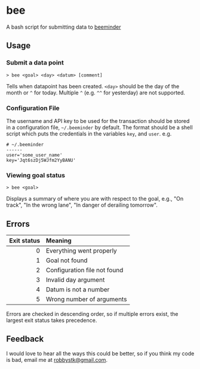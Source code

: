 # bee
A bash script for submitting data to [beeminder](https://www.beeminder.com/)
## Usage
### Submit a data point
```
> bee <goal> <day> <datum> [comment]
```
Tells when datapoint has been created. 
`<day>` should be the day of the month or `^` for today.  Multiple `^` (e.g. 
`^^` for yesterday) are not supported.  

### Configuration File
The username and API key to be used for the transaction
should be stored in a configuration file, `~/.beeminder` by default.
The format should be a shell script which puts the credentials in the variables
`key`, and `user`.
e.g.
```
# ~/.beeminder
------
user='some_user_name'
key='Jqt6szDj5WJfm2YyBANU'
```

### Viewing goal status
```
> bee <goal>
```
Displays a summary of where you are with respect to the goal, e.g., "On 
track", "In the wrong lane", "In danger of derailing tomorrow".  

## Errors
Exit status | Meaning
----------: | :---------
0           | Everything went properly
1           | Goal not found
2           | Configuration file not found
3           | Invalid day argument
4           | Datum is not a number
5           | Wrong number of arguments

Errors are checked in descending order, so if multiple errors exist, the largest
exit status takes precedence.  

## Feedback
I would love to hear all the ways this could be better, so if you think my code 
is bad, email me at [robbystk@gmail.com](mailto:robbystk@gmail.com).  
